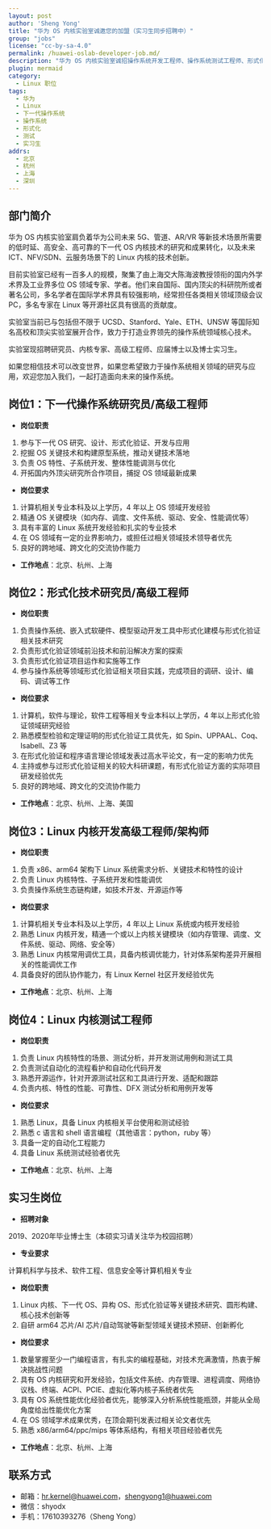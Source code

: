 ```yaml
---
layout: post
author: 'Sheng Yong'
title: "华为 OS 内核实验室诚邀您的加盟（实习生同步招聘中）"
group: "jobs"
license: "cc-by-sa-4.0"
permalink: /huawei-oslab-developer-job.md/
description: "华为 OS 内核实验室诚招操作系统开发工程师、操作系统测试工程师、形式化技术研究员、实习生"
plugin: mermaid
category:
  - Linux 职位
tags:
  - 华为
  - Linux
  - 下一代操作系统
  - 操作系统
  - 形式化
  - 测试
  - 实习生
addrs:
  - 北京
  - 杭州
  - 上海
  - 深圳
---
```


## 部门简介

华为 OS 内核实验室肩负着华为公司未来 5G、管道、AR/VR 等新技术场景所需要的低时延、高安全、高可靠的下一代 OS 内核技术的研究和成果转化，以及未来 ICT、NFV/SDN、云服务场景下的 Linux 内核的技术创新。

目前实验室已经有一百多人的规模，聚集了由上海交大陈海波教授领衔的国内外学术界及工业界多位 OS 领域专家、学者。他们来自国际、国内顶尖的科研院所或者著名公司，多名学者在国际学术界具有较强影响，经常担任各类相关领域顶级会议 PC，多名专家在 Linux 等开源社区具有很高的贡献度。

实验室当前已与包括但不限于 UCSD、Stanford、Yale、ETH、UNSW 等国际知名高校和顶尖实验室展开合作，致力于打造业界领先的操作系统领域核心技术。

实验室现招聘研究员、内核专家、高级工程师、应届博士以及博士实习生。

如果您相信技术可以改变世界，如果您希望致力于操作系统相关领域的研究与应用，欢迎您加入我们，一起打造面向未来的操作系统。

## 岗位1：下一代操作系统研究员/高级工程师

* __岗位职责__

1. 参与下一代 OS 研究、设计、形式化验证、开发与应用
2. 挖掘 OS 关键技术和构建原型系统，推动关键技术落地
3. 负责 OS 特性、子系统开发、整体性能调测与优化
4. 开拓国内外顶尖研究所合作项目，捕捉 OS 领域最新成果

* __岗位要求__

1. 计算机相关专业本科及以上学历，4 年以上 OS 领域开发经验
2. 精通 OS 关键模块（如内存、调度、文件系统、驱动、安全、性能调优等）
3. 具有丰富的 Linux 系统开发经验和扎实的专业技术
4. 在 OS 领域有一定的业界影响力，或担任过相关领域技术领导者优先
5. 良好的跨地域、跨文化的交流协作能力

* __工作地点__：北京、杭州、上海

## 岗位2：形式化技术研究员/高级工程师

* __岗位职责__

1. 负责操作系统、嵌入式软硬件、模型驱动开发工具中形式化建模与形式化验证相关技术研究
2. 负责形式化验证领域前沿技术和前沿解决方案的探索
3. 负责形式化验证项目运作和实施等工作
4. 参与操作系统等领域形式化验证相关项目实践，完成项目的调研、设计、编码、调试等工作

* __岗位要求__

1. 计算机，软件与理论，软件工程等相关专业本科以上学历，4 年以上形式化验证领域研究经验
2. 熟悉模型检验和定理证明的形式化验证工具优先，如 Spin、UPPAAL、Coq、Isabell、Z3 等
3. 在形式化验证和程序语言理论领域发表过高水平论文，有一定的影响力优先
4. 主持或参与过形式化验证相关的较大科研课题，有形式化验证方面的实际项目研发经验优先
5. 良好的跨地域、跨文化的交流协作能力

* __工作地点__：北京、杭州、上海、美国

## 岗位3：Linux 内核开发高级工程师/架构师

* __岗位职责__

1. 负责 x86、arm64 架构下 Linux 系统需求分析、关键技术和特性的设计
2. 负责 Linux 内核特性、子系统开发和性能调优
3. 负责操作系统生态链构建，如技术开发、开源运作等

* __岗位要求__

1. 计算机相关专业本科及以上学历，4 年以上 Linux 系统或内核开发经验
2. 熟悉 Linux 内核开发，精通一个或以上内核关键模块（如内存管理、调度、文件系统、驱动、网络、安全等）
3. 熟悉 Linux 内核常用调优工具，具备内核调优能力，针对体系架构差异开展相关的性能调优工作
4. 具备良好的团队协作能力，有 Linux Kernel 社区开发经验优先

* __工作地点__：北京、杭州、上海

## 岗位4：Linux 内核测试工程师

* __岗位职责__

1. 负责 Linux 内核特性的场景、测试分析，并开发测试用例和测试工具
2. 负责测试自动化的流程看护和自动化代码开发
3. 熟悉开源运作，针对开源测试社区和工具进行开发、适配和跟踪
4. 负责内核、特性的性能、可靠性、DFX 测试分析和用例开发等

* __岗位要求__

1. 熟悉 Linux，具备 Linux 内核相关平台使用和测试经验
2. 熟悉 c 语言和 shell 语言编程（其他语言：python，ruby 等）
3. 具备一定的自动化工程能力
4. 具备 Linux 系统测试经验者优先

* __工作地点__：北京、杭州、上海

## 实习生岗位

* __招聘对象__

2019、2020年毕业博士生（本硕实习请关注华为校园招聘）

* __专业要求__

计算机科学与技术、软件工程、信息安全等计算机相关专业

* __岗位职责__

1. Linux 内核、下一代 OS、异构 OS、形式化验证等关键技术研究、圆形构建、核心技术创新等
2. 自研 arm64 芯片/AI 芯片/自动驾驶等新型领域关键技术预研、创新孵化

* __岗位要求__

1. 数量掌握至少一门编程语言，有扎实的编程基础，对技术充满激情，热衷于解决挑战性问题
2. 具有 OS 内核研究和开发经验，包括文件系统、内存管理、进程调度、网络协议栈、终端、ACPI、PCIE、虚拟化等内核子系统者优先
3. 具有 OS 系统性能优化经验者优先，能够深入分析系统性能瓶颈，并能从全局角度给出性能优化方案
4. 在 OS 领域学术成果优秀，在顶会期刊发表过相关论文者优先
5. 熟悉 x86/arm64/ppc/mips 等体系结构，有相关项目经验者优先

* __工作地点__：北京、杭州、上海


## 联系方式

* 邮箱：hr.kernel@huawei.com，shengyong1@huawei.com
* 微信：shyodx
* 手机：17610393276（Sheng Yong）
